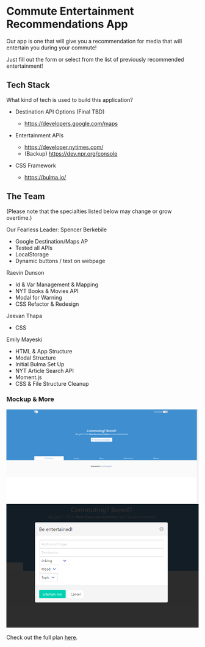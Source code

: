 # Commute Entertainment Recommendations App

Our app is one that will give you a recommendation for media that will entertain you during your commute!

Just fill out the form or select from the list of previously recommended entertainment!

## Tech Stack

What kind of tech is used to build this application? 

- Destination API Options (Final TBD)
    - https://developers.google.com/maps

- Entertainment APIs
    - https://developer.nytimes.com/
    - (Backup) https://dev.npr.org/console

- CSS Framework
    - https://bulma.io/


## The Team
(Please note that the specialties listed below may change or grow overtime.)

Our Fearless Leader: Spencer Berkebile
- Google Destination/Maps AP
- Tested all APIs
- LocalStorage
- Dynamic buttons / text on webpage

Raevin Dunson
- Id & Var Management & Mapping
- NYT Books & Movies API
- Modal for Warning
- CSS Refactor & Redesign

Jeevan Thapa
- CSS

Emily Mayeski
- HTML & App Structure
- Modal Structure
- Initial Bulma Set Up
- NYT Article Search API
- Moment.js
- CSS & File Structure Cleanup



### Mockup & More
![Mockup View 1](https://github.com/SBerkebile7/project-1/blob/135cb72abab9c3113d07b433190abe04138eb181/assets/img/Mockup1.png)
![Mockup View 2](https://github.com/SBerkebile7/project-1/blob/135cb72abab9c3113d07b433190abe04138eb181/assets/img/Mockup2.png)


Check out the full plan [here](https://docs.google.com/presentation/d/1dZrm6GDdvsrh3AaV2AbNpvkwBbwebiKXFVCMyFsULBg/edit?usp=sharing). 
